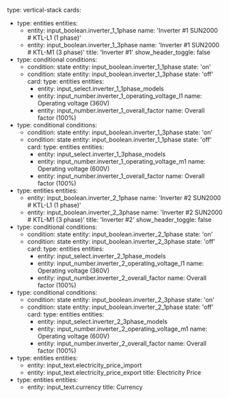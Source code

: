 type: vertical-stack
cards:
  - type: entities
    entities:
      - entity: input_boolean.inverter_1_1phase
        name: 'Inverter #1 SUN2000 # KTL-L1 (1 phase)'
      - entity: input_boolean.inverter_1_3phase
        name: 'Inverter #1 SUN2000 # KTL-M1 (3 phase)'
    title: 'Inverter #1'
    show_header_toggle: false
  - type: conditional
    conditions:
      - condition: state
        entity: input_boolean.inverter_1_1phase
        state: 'on'
      - condition: state
        entity: input_boolean.inverter_1_3phase
        state: 'off'
    card:
      type: entities
      entities:
        - entity: input_select.inverter_1_1phase_models
        - entity: input_number.inverter_1_operating_voltage_l1
          name: Operating voltage (360V)
        - entity: input_number.inverter_1_overall_factor
          name: Overall factor (100%)
  - type: conditional
    conditions:
      - condition: state
        entity: input_boolean.inverter_1_3phase
        state: 'on'
      - condition: state
        entity: input_boolean.inverter_1_1phase
        state: 'off'
    card:
      type: entities
      entities:
        - entity: input_select.inverter_1_3phase_models
        - entity: input_number.inverter_1_operating_voltage_m1
          name: Operating voltage (600V)
        - entity: input_number.inverter_1_overall_factor
          name: Overall factor (100%)
  - type: entities
    entities:
      - entity: input_boolean.inverter_2_1phase
        name: 'Inverter #2 SUN2000 # KTL-L1 (1 phase)'
      - entity: input_boolean.inverter_2_3phase
        name: 'Inverter #2 SUN2000 # KTL-M1 (3 phase)'
    title: 'Inverter #2'
    show_header_toggle: false
  - type: conditional
    conditions:
      - condition: state
        entity: input_boolean.inverter_2_1phase
        state: 'on'
      - condition: state
        entity: input_boolean.inverter_2_3phase
        state: 'off'
    card:
      type: entities
      entities:
        - entity: input_select.inverter_2_1phase_models
        - entity: input_number.inverter_2_operating_voltage_l1
          name: Operating voltage (360V)
        - entity: input_number.inverter_2_overall_factor
          name: Overall factor (100%)
  - type: conditional
    conditions:
      - condition: state
        entity: input_boolean.inverter_2_3phase
        state: 'on'
      - condition: state
        entity: input_boolean.inverter_2_1phase
        state: 'off'
    card:
      type: entities
      entities:
        - entity: input_select.inverter_2_3phase_models
        - entity: input_number.inverter_2_operating_voltage_m1
          name: Operating voltage (600V)
        - entity: input_number.inverter_2_overall_factor
          name: Overall factor (100%)
  - type: entities
    entities:
      - entity: input_text.electricity_price_import
      - entity: input_text.electricity_price_export
    title: Electricity Price
  - type: entities
    entities:
      - entity: input_text.currency
    title: Currency